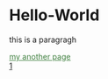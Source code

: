 # Hello-World
<p>this is a paragragh<p>
<a style="color:rgb(64,128,64);" href="http://worldofchaos.github.io">my another page</a><br>
<a href="https://dolmangksun.github.io/1/">1</a>
